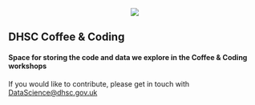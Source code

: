 <p align="center">
  <img src="https://avatars2.githubusercontent.com/u/61732254?s=400&u=423fe36f64b9d844ab843835baf995cf9f75e14c&v=4"/>
</p>

## DHSC Coffee & Coding


#### Space for storing the code and data we explore in the Coffee & Coding workshops

If you would like to contribute, please get in touch with DataScience@dhsc.gov.uk

